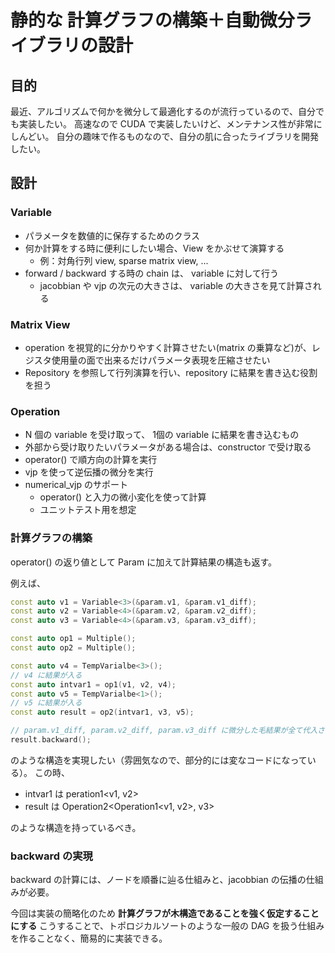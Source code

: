 # 静的な 計算グラフの構築＋自動微分ライブラリの設計

## 目的

最近、アルゴリズムで何かを微分して最適化するのが流行っているので、自分でも実装したい。
高速なので CUDA で実装したいけど、メンテナンス性が非常にしんどい。
自分の趣味で作るものなので、自分の肌に合ったライブラリを開発したい。

## 設計

### Variable

- パラメータを数値的に保存するためのクラス
- 何か計算をする時に便利にしたい場合、View をかぶせて演算する
    - 例：対角行列 view, sparse matrix view, ...
- forward / backward する時の chain は、 variable に対して行う
    - jacobbian や vjp の次元の大きさは、 variable の大きさを見て計算される

### Matrix View

- operation を視覚的に分かりやすく計算させたい(matrix の乗算など)が、レジスタ使用量の面で出来るだけパラメータ表現を圧縮させたい
- Repository を参照して行列演算を行い、repository に結果を書き込む役割を担う

### Operation

- N 個の variable を受け取って、 1個の variable に結果を書き込むもの
- 外部から受け取りたいパラメータがある場合は、constructor で受け取る
- operator() で順方向の計算を実行
- vjp を使って逆伝播の微分を実行
- numerical_vjp のサポート
    - operator() と入力の微小変化を使って計算
    - ユニットテスト用を想定

### 計算グラフの構築

operator() の返り値として Param に加えて計算結果の構造も返す。

例えば、
```c++
const auto v1 = Variable<3>(&param.v1, &param.v1_diff);
const auto v2 = Variable<4>(&param.v2, &param.v2_diff);
const auto v3 = Variable<4>(&param.v3, &param.v3_diff);

const auto op1 = Multiple();
const auto op2 = Multiple();

const auto v4 = TempVarialbe<3>();
// v4 に結果が入る
const auto intvar1 = op1(v1, v2, v4);
const auto v5 = TempVarialbe<1>();
// v5 に結果が入る
const auto result = op2(intvar1, v3, v5);

// param.v1_diff, param.v2_diff, param.v3_diff に微分した毛結果が全て代入される
result.backward();
```

のような構造を実現したい（雰囲気なので、部分的には変なコードになっている）。
この時、

- intvar1 は peration1<v1, v2>
- result は Operation2<Operation1<v1, v2>, v3>

のような構造を持っているべき。

### backward の実現

backward の計算には、ノードを順番に辿る仕組みと、jacobbian の伝播の仕組みが必要。

今回は実装の簡略化のため **計算グラフが木構造であることを強く仮定することにする**
こうすることで、トポロジカルソートのような一般の DAG を扱う仕組みを作ることなく、簡易的に実装できる。
